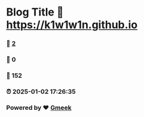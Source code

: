 # Blog Title :link: https://k1w1w1n.github.io 
### :page_facing_up: [2](https://k1w1w1n.github.io/tag.html) 
### :speech_balloon: 0 
### :hibiscus: 152 
### :alarm_clock: 2025-01-02 17:26:35 
### Powered by :heart: [Gmeek](https://github.com/Meekdai/Gmeek)
